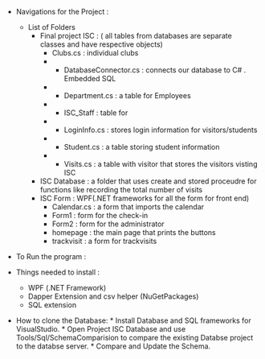 * Navigations for the Project :
    * List of Folders 
        *  Final project ISC : ( all tables from databases are separate classes and have respective objects)
            *  Clubs.cs : individual clubs 
            * - DatabaseConnector.cs : connects our database to C# . Embedded SQL
            * - Department.cs : a table for Employees
            * - ISC_Staff : table for
            * - LoginInfo.cs : stores login information for visitors/students
            * - Student.cs : a table storing student information
            * - Visits.cs : a table with visitor that stores the visitors visting ISC
        *  ISC Database : a folder that uses create and stored proceudre for functions like recording the total number of visits
        *  ISC Form : WPF(.NET frameworks for all the form for front end)
            *  Calendar.cs : a form that imports the calendar
            *  Form1 : form for the check-in
            *  Form2 : form for the administrator
            *  homepage : the main page that prints the buttons
            *  trackvisit : a form for trackvisits


*  To Run the program :
*    Things needed to install :
        * WPF (.NET Framework)
        * Dapper Extension and csv helper (NuGetPackages)
        * SQL extension

* How to clone the Database:
        *  Install Database and SQL frameworks for VisualStudio.
        *  Open Project ISC Database and use Tools/Sql/SchemaComparision to compare the existing Databse project to the databse server.
        *  Compare and Update the Schema.



      




        
